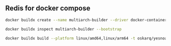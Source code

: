 ## Redis for docker compose

```bash
docker buildx create --name multiarch-builder --driver docker-container --use

docker buildx inspect multiarch-builder --bootstrap

docker buildx build --platform linux/amd64,linux/arm64 -t oskarq/yesnoapp:redis --push .
```
